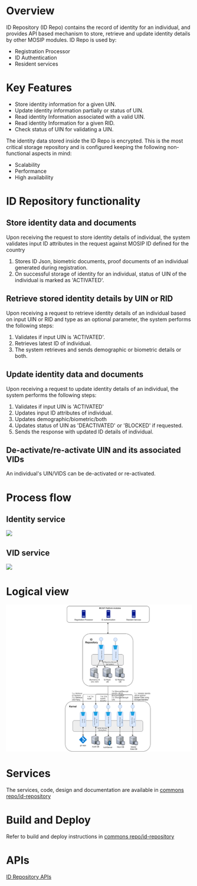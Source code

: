 # Overview

ID Repository (ID Repo) contains the record of identity for an individual, and provides API based mechanism to store, retrieve and update identity details by other MOSIP modules. ID Repo is used by: 
* Registration Processor
* ID Authentication
* Resident services

#  Key Features 

* Store identity information for a given UIN.
* Update identity information partially or status of UIN.
* Read identity Information associated with a valid UIN.
* Read identity Information for a given RID.
* Check status of UIN for validating a UIN.

The identity data stored inside the ID Repo is encrypted. This is the most critical storage repository and is configured keeping the following non-functional aspects in mind:

* Scalability 
* Performance
* High availability

#  ID Repository functionality

## Store identity data and documents 

Upon receiving the request to store identity details of individual, the system validates input ID attributes in the request against MOSIP ID defined for the country
1. Stores ID Json, biometric documents, proof documents of an individual generated during registration.
1. On successful storage of identity for an individual, status of UIN of the individual is marked as 'ACTIVATED'.

##  Retrieve stored identity details by UIN or RID 

Upon receiving a request to retrieve identity details of an individual based on input UIN or RID and type as an optional parameter, the system performs the following steps:
1. Validates if input UIN is 'ACTIVATED'.
1. Retrieves latest ID of individual.
1. The system retrieves and sends demographic or biometric details or both. 

## Update identity data and documents 

Upon receiving a request to update identity details of an individual, the system performs the following steps:
1. Validates if input UIN is 'ACTIVATED'
1. Updates input ID attributes of individual.
1. Updates demographic/biometric/both 
1. Updates status of UIN as 'DEACTIVATED' or 'BLOCKED' if requested.
1. Sends the response with updated ID details of individual.

## De-activate/re-activate UIN and its associated VIDs 

An individual's UIN/VIDS can be de-activated or re-activated.  

# Process flow

## Identity service
![](_images/id_repo/id_repo_identity_service_flow.pg) 

## VID service
![](_images/id_repo/id_repo_vid_service_flow.pg) 

# Logical view
![](_images/id_repo/id_repo_logical_view.jpg)

# Services

The services, code, design and documentation are available in [commons repo/id-repository](https://github.com/mosip/commons/tree/master/id-repository)

# Build and Deploy

Refer to build and deploy instructions in [commons repo/id-repository](https://github.com/mosip/commons/tree/master/id-repository)

# APIs

[ID Repository APIs](ID-Repository-APIs.md)
